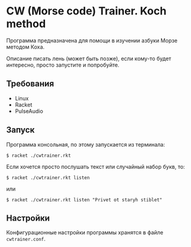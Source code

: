 # CW (Morse code) Trainer. Koch method

Программа предназначена для помощи в изучении азбуки Морзе методом Коха.

Описание писать лень (может быть позже), если кому-то будет интересно,
просто запустите и попробуйте.

## Требования

* Linux
* Racket
* PulseAudio

## Запуск

Программа консольная, по этому запускается из терминала:

    $ racket ./cwtrainer.rkt

Если хочется просто послушать текст или случайный набор букв, то:

    $ racket ./cwtrainer.rkt listen

или

    $ racket ./cwtrainer.rkt listen "Privet ot staryh stiblet"

## Настройки

Конфигурационные настройки программы хранятся в файле `cwtrainer.conf`.
